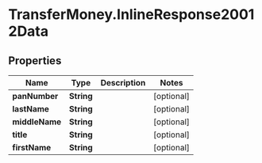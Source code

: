 # TransferMoney.InlineResponse20012Data

## Properties
Name | Type | Description | Notes
------------ | ------------- | ------------- | -------------
**panNumber** | **String** |  | [optional] 
**lastName** | **String** |  | [optional] 
**middleName** | **String** |  | [optional] 
**title** | **String** |  | [optional] 
**firstName** | **String** |  | [optional] 


